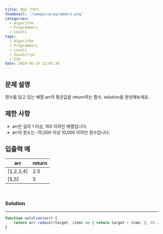```yaml
---
title: 평균 구하기
thumbnail: '/images/programmers.png'
categories:
  - Algorithm
  - Programmers
  - Level1
tags:
  - Algorithm
  - Programmers
  - Level1
  - JavaScript
  - ES6
date: 2019-06-24 12:05:30
---
```


## 문제 설명
정수를 담고 있는 배열 arr의 평균값을 return하는 함수, solution을 완성해보세요.

<!-- more -->

## 제한 사항
- arr은 길이 1 이상, 100 이하인 배열입니다.
- arr의 원소는 -10,000 이상 10,000 이하인 정수입니다.

## 입출력 예
| arr | return |
| --- | --- |
| [1,2,3,4] | 2.5 |
| [5,5] | 5 |

<br/>

### Solution

---

```javascript
function solution(arr) {
    return arr.reduce((target, item) => { return target + item; }, 0) / arr.length;
}
```
